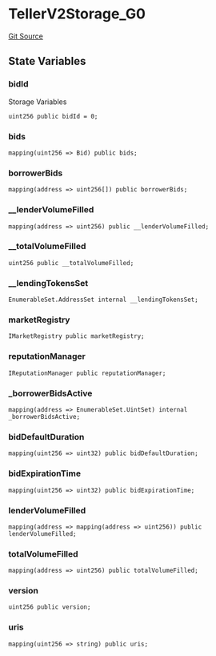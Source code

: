 # TellerV2Storage_G0
[Git Source](https://github.com/teller-protocol/teller-protocol-v2/blob/cc7fb9358a2518de7ee33e518ebac21eac498b0d/contracts/TellerV2Storage.sol)


## State Variables
### bidId
Storage Variables


```solidity
uint256 public bidId = 0;
```


### bids

```solidity
mapping(uint256 => Bid) public bids;
```


### borrowerBids

```solidity
mapping(address => uint256[]) public borrowerBids;
```


### __lenderVolumeFilled

```solidity
mapping(address => uint256) public __lenderVolumeFilled;
```


### __totalVolumeFilled

```solidity
uint256 public __totalVolumeFilled;
```


### __lendingTokensSet

```solidity
EnumerableSet.AddressSet internal __lendingTokensSet;
```


### marketRegistry

```solidity
IMarketRegistry public marketRegistry;
```


### reputationManager

```solidity
IReputationManager public reputationManager;
```


### _borrowerBidsActive

```solidity
mapping(address => EnumerableSet.UintSet) internal _borrowerBidsActive;
```


### bidDefaultDuration

```solidity
mapping(uint256 => uint32) public bidDefaultDuration;
```


### bidExpirationTime

```solidity
mapping(uint256 => uint32) public bidExpirationTime;
```


### lenderVolumeFilled

```solidity
mapping(address => mapping(address => uint256)) public lenderVolumeFilled;
```


### totalVolumeFilled

```solidity
mapping(address => uint256) public totalVolumeFilled;
```


### version

```solidity
uint256 public version;
```


### uris

```solidity
mapping(uint256 => string) public uris;
```


